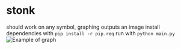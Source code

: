 # stonk
should work on any symbol, graphing outputs an image
install dependencies with
```pip install -r pip.req```
run with
```python main.py```
![Example of graph](https://cdn.upload.systems/uploads/ro59iNup.png)